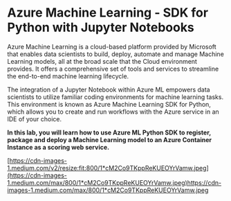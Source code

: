 # Azure Machine Learning - SDK for Python with Jupyter Notebooks

Azure Machine Learning is a cloud-based platform provided by Microsoft that enables data scientists to build, deploy, automate and manage Machine Learning models, all at the broad scale that the Cloud environment provides. It offers a comprehensive set of tools and services to streamline the end-to-end machine learning lifecycle.


The integration of a Jupyter Notebook within Azure ML empowers data scientists to utilize familiar coding environments for machine learning tasks. This environment is known as Azure Machine Learning SDK for Python, which allows you to create and run workflows with the Azure service in an IDE of your choice.

**In this lab, you will learn how to use Azure ML Python SDK to register, package and deploy a Machine Learning model to an Azure Container Instance as a scoring web service.**



[https://cdn-images-1.medium.com/v2/resize:fit:800/1*cM2Co9TKppReKUEOYrVamw.jpeg](https://cdn-images-1.medium.com/max/800/1*cM2Co9TKppReKUEOYrVamw.jpeg)https://cdn-images-1.medium.com/max/800/1*cM2Co9TKppReKUEOYrVamw.jpeg




